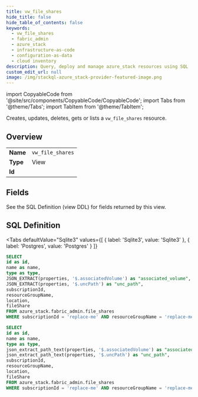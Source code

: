 ```yaml
--- 
title: vw_file_shares
hide_title: false
hide_table_of_contents: false
keywords:
  - vw_file_shares
  - fabric_admin
  - azure_stack
  - infrastructure-as-code
  - configuration-as-data
  - cloud inventory
description: Query, deploy and manage azure_stack resources using SQL
custom_edit_url: null
image: /img/stackql-azure_stack-provider-featured-image.png
---
```


import CopyableCode from '@site/src/components/CopyableCode/CopyableCode';
import Tabs from '@theme/Tabs';
import TabItem from '@theme/TabItem';

Creates, updates, deletes, gets or lists a <code>vw_file_shares</code> resource.

## Overview
<table><tbody>
<tr><td><b>Name</b></td><td><code>vw_file_shares</code></td></tr>
<tr><td><b>Type</b></td><td>View</td></tr>
<tr><td><b>Id</b></td><td><CopyableCode code="azure_stack.fabric_admin.vw_file_shares" /></td></tr>
</tbody></table>

## Fields

See the SQL Definition (view DDL) for fields returned by this view.

## SQL Definition

<Tabs
defaultValue="Sqlite3"
values={[
{ label: 'Sqlite3', value: 'Sqlite3' },
{ label: 'Postgres', value: 'Postgres' }
]}
>
<TabItem value="Sqlite3">

```sql
SELECT
id as id,
name as name,
type as type,
JSON_EXTRACT(properties, '$.associatedVolume') as "associated_volume",
JSON_EXTRACT(properties, '$.uncPath') as "unc_path",
subscriptionId,
resourceGroupName,
location,
fileShare
FROM azure_stack.fabric_admin.file_shares
WHERE subscriptionId = 'replace-me' AND resourceGroupName = 'replace-me' AND location = 'replace-me';
```

</TabItem>
<TabItem value="Postgres">

```sql
SELECT
id as id,
name as name,
type as type,
json_extract_path_text(properties, '$.associatedVolume') as "associated_volume",
json_extract_path_text(properties, '$.uncPath') as "unc_path",
subscriptionId,
resourceGroupName,
location,
fileShare
FROM azure_stack.fabric_admin.file_shares
WHERE subscriptionId = 'replace-me' AND resourceGroupName = 'replace-me' AND location = 'replace-me';
```

</TabItem>
</Tabs>
